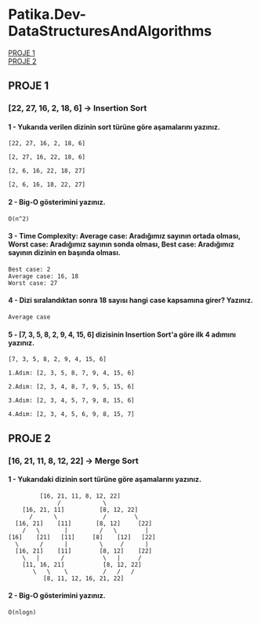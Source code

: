 # Patika.Dev-DataStructuresAndAlgorithms
[PROJE 1](https://github.com/EmineOzbek/Patika.Dev-DataStructuresAndAlgorithms/blob/main/README.md#proje-1)<br/>
[PROJE 2](https://github.com/EmineOzbek/Patika.Dev-DataStructuresAndAlgorithms/blob/main/README.md#proje-2)
## PROJE 1
### **[22, 27, 16, 2, 18, 6] -> Insertion Sort**

#### 1 - Yukarıda verilen dizinin sort türüne göre aşamalarını yazınız.
    [22, 27, 16, 2, 18, 6]
    
    [2, 27, 16, 22, 18, 6]
    
    [2, 6, 16, 22, 18, 27]
    
    [2, 6, 16, 18, 22, 27]
    
#### 2 - Big-O gösterimini yazınız.
    O(n^2)
    
#### 3 - Time Complexity: Average case: Aradığımız sayının ortada olması, Worst case: Aradığımız sayının sonda olması, Best case: Aradığımız sayının dizinin en başında olması.
    Best case: 2
    Average case: 16, 18
    Worst case: 27
    
#### 4 - Dizi sıralandıktan sonra 18 sayısı hangi case kapsamına girer? Yazınız.
    Average case
    
#### 5 - [7, 3, 5, 8, 2, 9, 4, 15, 6] dizisinin Insertion Sort'a göre ilk 4 adımını yazınız.
    [7, 3, 5, 8, 2, 9, 4, 15, 6]
    
    1.Adım: [2, 3, 5, 8, 7, 9, 4, 15, 6]
    
    2.Adım: [2, 3, 4, 8, 7, 9, 5, 15, 6]
    
    3.Adım: [2, 3, 4, 5, 7, 9, 8, 15, 6]
    
    4.Adım: [2, 3, 4, 5, 6, 9, 8, 15, 7]
    
## PROJE 2
### **[16, 21, 11, 8, 12, 22] -> Merge Sort**

#### 1 - Yukarıdaki dizinin sort türüne göre aşamalarını yazınız.
             [16, 21, 11, 8, 12, 22]
                  /            \ 
        [16, 21, 11]          [8, 12, 22]
          /      \             /        \ 
      [16, 21]    [11]       [8, 12]     [22]
        /   \       |         /   \        |  
    [16]    [21]   [11]     [8]    [12]   [22]
      \      /      |         \     /      | 
      [16, 21]    [11]        [8, 12]    [22]
        \   |      /           \   |     /                 
        [11, 16, 21]           [8, 12, 22]
           \   \    \          /   /   /
              [8, 11, 12, 16, 21, 22]
    
#### 2 - Big-O gösterimini yazınız.
    O(nlogn)
